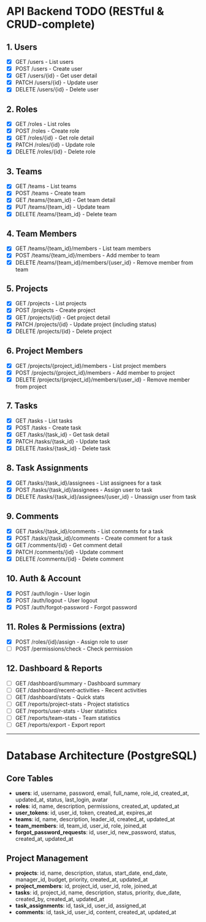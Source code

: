 # API Backend TODO (RESTful & CRUD-complete)

## 1. Users
- [x] GET    /users           - List users
- [x] POST   /users           - Create user
- [x] GET    /users/{id}      - Get user detail
- [x] PATCH  /users/{id}      - Update user
- [x] DELETE /users/{id}      - Delete user

## 2. Roles
- [x] GET    /roles           - List roles
- [x] POST   /roles           - Create role
- [x] GET    /roles/{id}      - Get role detail
- [x] PATCH  /roles/{id}      - Update role
- [x] DELETE /roles/{id}      - Delete role

## 3. Teams
- [x] GET    /teams           - List teams
- [x] POST   /teams           - Create team
- [x] GET    /teams/{team_id}      - Get team detail
- [x] PUT    /teams/{team_id}      - Update team
- [x] DELETE /teams/{team_id}      - Delete team

## 4. Team Members
- [x] GET    /teams/{team_id}/members         - List team members
- [x] POST   /teams/{team_id}/members         - Add member to team
- [x] DELETE /teams/{team_id}/members/{user_id} - Remove member from team

## 5. Projects
- [x] GET    /projects           - List projects
- [x] POST   /projects           - Create project
- [x] GET    /projects/{id}      - Get project detail
- [x] PATCH  /projects/{id}      - Update project (including status)
- [x] DELETE /projects/{id}      - Delete project

## 6. Project Members
- [x] GET    /projects/{project_id}/members         - List project members
- [x] POST   /projects/{project_id}/members         - Add member to project
- [x] DELETE /projects/{project_id}/members/{user_id} - Remove member from project

## 7. Tasks
- [x] GET    /tasks           - List tasks
- [x] POST   /tasks           - Create task
- [x] GET    /tasks/{task_id} - Get task detail
- [x] PATCH  /tasks/{task_id} - Update task
- [x] DELETE /tasks/{task_id} - Delete task

## 8. Task Assignments
- [x] GET    /tasks/{task_id}/assignees         - List assignees for a task
- [x] POST   /tasks/{task_id}/assignees         - Assign user to task
- [x] DELETE /tasks/{task_id}/assignees/{user_id} - Unassign user from task

## 9. Comments
- [x] GET    /tasks/{task_id}/comments           - List comments for a task
- [x] POST   /tasks/{task_id}/comments           - Create comment for a task
- [x] GET    /comments/{id}                      - Get comment detail
- [x] PATCH  /comments/{id}                      - Update comment
- [x] DELETE /comments/{id}                      - Delete comment

## 10. Auth & Account
- [x] POST   /auth/login         - User login
- [x] POST   /auth/logout        - User logout
- [x] POST   /auth/forgot-password - Forgot password

## 11. Roles & Permissions (extra)
- [x] POST   /roles/{id}/assign      - Assign role to user
- [ ] POST   /permissions/check      - Check permission

## 12. Dashboard & Reports
- [ ] GET    /dashboard/summary         - Dashboard summary
- [ ] GET    /dashboard/recent-activities - Recent activities
- [ ] GET    /dashboard/stats           - Quick stats
- [ ] GET    /reports/project-stats     - Project statistics
- [ ] GET    /reports/user-stats        - User statistics
- [ ] GET    /reports/team-stats        - Team statistics
- [ ] GET    /reports/export            - Export report

---

# Database Architecture (PostgreSQL)

## Core Tables
- **users**: id, username, password, email, full_name, role_id, created_at, updated_at, status, last_login, avatar
- **roles**: id, name, description, permissions, created_at, updated_at
- **user_tokens**: id, user_id, token, created_at, expires_at
- **teams**: id, name, description, leader_id, created_at, updated_at
- **team_members**: id, team_id, user_id, role, joined_at
- **forgot_password_requests**: id, user_id, new_password, status, created_at, updated_at

## Project Management
- **projects**: id, name, description, status, start_date, end_date, manager_id, budget, priority, created_at, updated_at
- **project_members**: id, project_id, user_id, role, joined_at
- **tasks**: id, project_id, name, description, status, priority, due_date, created_by, created_at, updated_at
- **task_assignments**: id, task_id, user_id, assigned_at
- **comments**: id, task_id, user_id, content, created_at, updated_at 